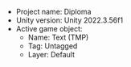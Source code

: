 <!-- UNITY CODE ASSIST INSTRUCTIONS START -->
- Project name: Diploma
- Unity version: Unity 2022.3.56f1
- Active game object:
  - Name: Text (TMP)
  - Tag: Untagged
  - Layer: Default
<!-- UNITY CODE ASSIST INSTRUCTIONS END -->